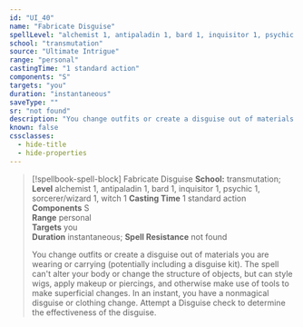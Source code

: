 ```yaml
---
id: "UI_40"
name: "Fabricate Disguise"
spellLevel: "alchemist 1, antipaladin 1, bard 1, inquisitor 1, psychic 1, sorcerer/wizard 1, witch 1"
school: "transmutation"
source: "Ultimate Intrigue"
range: "personal"
castingTime: "1 standard action"
components: "S"
targets: "you"
duration: "instantaneous"
saveType: ""
sr: "not found"
description: "You change outfits or create a disguise out of materials you are wearing or carrying (potentially including a disguise kit). The spell can't alter your body or change the structure of objects, but can style wigs, apply makeup or piercings, and otherwise make use of tools to make superficial changes. In an instant, you have a nonmagical disguise or clothing change. Attempt a Disguise check to determine the effectiveness of the disguise."
known: false
cssclasses:
  - hide-title
  - hide-properties
---
```


> [!spellbook-spell-block] Fabricate Disguise
> **School:** transmutation; **Level** alchemist 1, antipaladin 1, bard 1, inquisitor 1, psychic 1, sorcerer/wizard 1, witch 1
> **Casting Time** 1 standard action  
> **Components** S  
> **Range** personal  
> **Targets** you  
> **Duration** instantaneous; **Spell Resistance** not found
> 
> You change outfits or create a disguise out of materials you are wearing or carrying (potentially including a disguise kit). The spell can't alter your body or change the structure of objects, but can style wigs, apply makeup or piercings, and otherwise make use of tools to make superficial changes. In an instant, you have a nonmagical disguise or clothing change. Attempt a Disguise check to determine the effectiveness of the disguise.